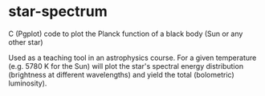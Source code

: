 # star-spectrum
C (Pgplot) code to plot the Planck function of a black body (Sun or any other star)

Used as a teaching tool in an astrophysics course. For a given temperature (e.g. 5780 K for the Sun) will plot the star's spectral energy distribution (brightness at different wavelengths) and yield the total (bolometric) luminosity).
